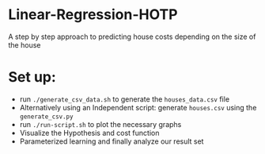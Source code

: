 # Linear-Regression-HOTP
A step by step approach to predicting house costs depending on the size of the house
# Set up:
- run `./generate_csv_data.sh` to generate the `houses_data.csv` file
- Alternatively using an Independent script: generate `houses.csv` using the `generate_csv.py`
- run `./run-script.sh` to plot the necessary graphs 
- Visualize the Hypothesis and cost function
- Parameterized learning and finally analyze our result set